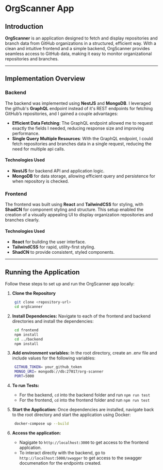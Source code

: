 # OrgScanner App

## Introduction

**OrgScanner** is an application designed to fetch and display repositories and branch data from GitHub organizations in a structured, efficient way. With a clean and intuitive frontend and a simple backend, OrgScanner provides seamless access to GitHub data, making it easy to monitor organizational repositories and branches.

---

## Implementation Overview

### Backend

The backend was implemented using **NestJS** and **MongoDB**. I leveraged the github's **GraphQL** endpoint instead of it's REST endpoints for fetching GitHub’s repositories, and I gained a couple advantages:
- **Efficient Data Fetching**: The GraphQL endpoint allowed me to request exactly the fields I needed, reducing response size and improving performance.
- **Single Query Multiple Resources**: With the GraphQL endpoint, I could fetch repositories and branches data in a single request, reducing the need for multiple api calls.

#### Technologies Used
- **NestJS** for backend API and application logic.
- **MongoDB** for data storage, allowing efficient query and persistence for when repository is checked.

### Frontend

The frontend was built using **React** and **TailwindCSS** for styling, with **ShadCN** for component styling and structure. This setup enabled the creation of a visually appealing UI to display organization repositories and branches clearly.

#### Technologies Used
- **React** for building the user interface.
- **TailwindCSS** for rapid, utility-first styling.
- **ShadCN** to provide consistent, styled components.

---

## Running the Application

Follow these steps to set up and run the OrgScanner app locally:

1. **Clone the Repository**
   ```bash
    git clone <repository-url>
    cd orgScanner

2. **Install Dependencies:** Navigate to each of the frontend and backend directories and install the dependencies:
   ```bash
    cd frontend
    npm install
    cd ../backend
    npm install

3. **Add environment variables:** In the root directory, create an .env file and include values for the following variables:
   ```bash
    GITHUB_TOKEN= your_github_token
    MONGO_URI= mongodb://db:27017/org-scanner
    PORT=5000

4. **To run Tests:** 
    - For the backend, `cd` into the backend folder and run `npm run test`
    - For the frontend, `cd` into the frontend folder and run `npm run test`

5. **Start the Application:** Once dependencies are installed, navigate back to the root directory and start the application using Docker:
   ```bash
    docker-compose up --build

6. **Access the application:** 
    - Nagigate to `http://localhost:3000` to get access to the frontend applcation.
    - To interact directly with the backend, go to `http://localhost:5000/swagger` to get access to the swagger documenation for the endpoints created.
